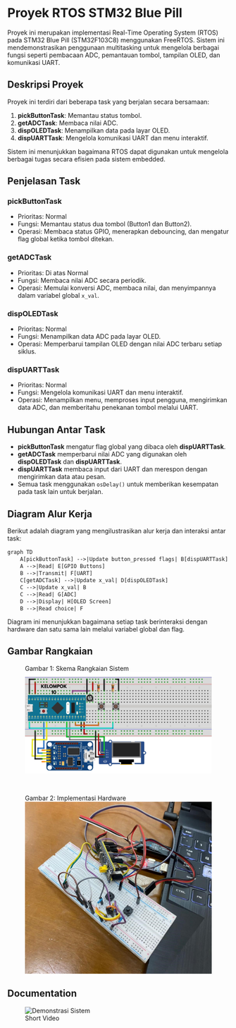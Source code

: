# Proyek RTOS STM32 Blue Pill

Proyek ini merupakan implementasi Real-Time Operating System (RTOS) pada STM32 Blue Pill (STM32F103C8) menggunakan FreeRTOS. Sistem ini mendemonstrasikan penggunaan multitasking untuk mengelola berbagai fungsi seperti pembacaan ADC, pemantauan tombol, tampilan OLED, dan komunikasi UART.

## Deskripsi Proyek

Proyek ini terdiri dari beberapa task yang berjalan secara bersamaan:

1. **pickButtonTask**: Memantau status tombol.
2. **getADCTask**: Membaca nilai ADC.
3. **dispOLEDTask**: Menampilkan data pada layar OLED.
4. **dispUARTTask**: Mengelola komunikasi UART dan menu interaktif.

Sistem ini menunjukkan bagaimana RTOS dapat digunakan untuk mengelola berbagai tugas secara efisien pada sistem embedded.

## Penjelasan Task

### pickButtonTask
- Prioritas: Normal
- Fungsi: Memantau status dua tombol (Button1 dan Button2).
- Operasi: Membaca status GPIO, menerapkan debouncing, dan mengatur flag global ketika tombol ditekan.

### getADCTask
- Prioritas: Di atas Normal
- Fungsi: Membaca nilai ADC secara periodik.
- Operasi: Memulai konversi ADC, membaca nilai, dan menyimpannya dalam variabel global `x_val`.

### dispOLEDTask
- Prioritas: Normal
- Fungsi: Menampilkan data ADC pada layar OLED.
- Operasi: Memperbarui tampilan OLED dengan nilai ADC terbaru setiap siklus.

### dispUARTTask
- Prioritas: Normal
- Fungsi: Mengelola komunikasi UART dan menu interaktif.
- Operasi: Menampilkan menu, memproses input pengguna, mengirimkan data ADC, dan memberitahu penekanan tombol melalui UART.

## Hubungan Antar Task

- **pickButtonTask** mengatur flag global yang dibaca oleh **dispUARTTask**.
- **getADCTask** memperbarui nilai ADC yang digunakan oleh **dispOLEDTask** dan **dispUARTTask**.
- **dispUARTTask** membaca input dari UART dan merespon dengan mengirimkan data atau pesan.
- Semua task menggunakan `osDelay()` untuk memberikan kesempatan pada task lain untuk berjalan.

## Diagram Alur Kerja

Berikut adalah diagram yang mengilustrasikan alur kerja dan interaksi antar task:

```mermaid
graph TD
    A[pickButtonTask] -->|Update button_pressed flags| B[dispUARTTask]
    A -->|Read| E[GPIO Buttons]
    B -->|Transmit| F[UART]
    C[getADCTask] -->|Update x_val| D[dispOLEDTask]
    C -->|Update x_val| B
    C -->|Read| G[ADC]
    D -->|Display| H[OLED Screen]
    B -->|Read choice| F
```

Diagram ini menunjukkan bagaimana setiap task berinteraksi dengan hardware dan satu sama lain melalui variabel global dan flag.

## Gambar Rangkaian

<figure>
  <figcaption>Gambar 1: Skema Rangkaian Sistem</figcaption>
  <img src="kelompok10.png" width="700" alt="Skema Rangkaian">
</figure>
</br>
<figure>
  <figcaption>Gambar 2: Implementasi Hardware</figcaption>
  <img src="hardware.jpeg" width="700" alt="Gambar Hardware">
</figure>

## Documentation

<figure>
  <img src="shortvideo.gif" alt="Demonstrasi Sistem" width="600">
  <figcaption>Short Video</figcaption>
</figure>
